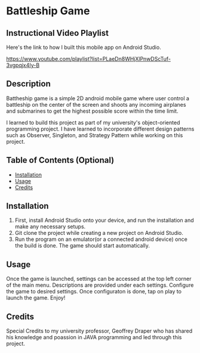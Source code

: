 # Battleship Game

## Instructional Video Playlist
Here's the link to how I built this mobile app on Android Studio.

https://www.youtube.com/playlist?list=PLaeDn8WHjXlPnwDScTuf-3vgpqjx4Iy-B

## Description

Battheship game is a simple 2D android mobile game where user control a battleship on the center of the screen and shoots any incoming airplanes and submarines to get the highest possible score within the time limit.

I learned to build this project as part of my university's object-oriented programming project. I have learned to incorporate different design patterns such as Observer, Singleton, and Strategy Pattern while working on this project.

## Table of Contents (Optional)

- [Installation](#installation)
- [Usage](#usage)
- [Credits](#credits)

## Installation

1. First, install Android Studio onto your device, and run the installation and make any necessary setups.
2. Git clone the project while creating a new project on Android Studio.
3. Run the program on an emulator(or a connected android device) once the build is done. The game should start automatically.

## Usage

Once the game is launched, settings can be accessed at the top left corner of the main menu. Descriptions are provided under each settings. Configure the game to desired settings.
Once configuraton is done, tap on play to launch the game. Enjoy!

## Credits

Special Credits to my university professor, Geoffrey Draper who has shared his knowledge and poassion in JAVA programming and led through this project.
